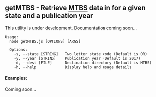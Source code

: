 ## getMTBS - Retrieve [MTBS](https://www.mtbs.gov/) data in for a given state and a publication year

This utility is under development. Documentation coming soon...

```
Usage:
  node getMTBS.js [OPTIONS] [ARGS]

  Options:
    -s, --state [STRING]   Two letter state code (Default is OR)
    -y, --year [STRING]    Publication year (Default is 2017)
    -d, --dest [FILE]      Destination directory (Default is MTBS)
    -h, --help             Display help and usage details
```
#### Examples:

Coming soon...
